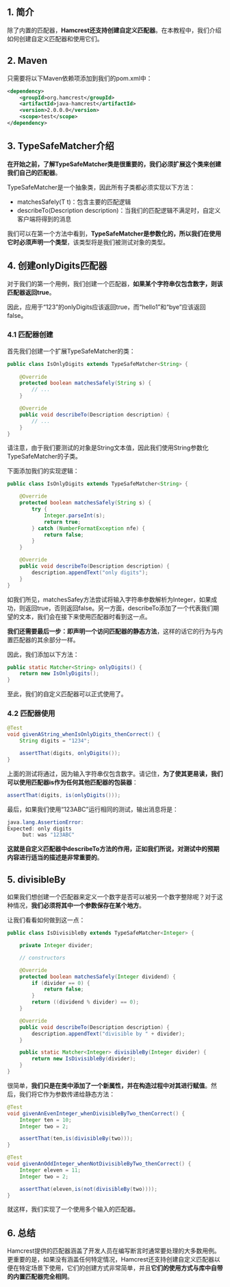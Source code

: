 ## 1. 简介

除了内置的匹配器，**Hamcrest还支持创建自定义匹配器**。在本教程中，我们介绍如何创建自定义匹配器和使用它们。

## 2. Maven

只需要将以下Maven依赖项添加到我们的pom.xml中：

```xml
<dependency>
    <groupId>org.hamcrest</groupId>
    <artifactId>java-hamcrest</artifactId>
    <version>2.0.0.0</version>
    <scope>test</scope>
</dependency>
```

## 3. TypeSafeMatcher介绍

**在开始之前，了解TypeSafeMatcher类是很重要的，我们必须扩展这个类来创建我们自己的匹配器**。

TypeSafeMatcher是一个抽象类，因此所有子类都必须实现以下方法：

-   matchesSafely(T t)：包含主要的匹配逻辑
-   describeTo(Description description)：当我们的匹配逻辑不满足时，自定义客户端将得到的消息

我们可以在第一个方法中看到，**TypeSafeMatcher是参数化的，所以我们在使用它时必须声明一个类型**，该类型将是我们被测试对象的类型。

## 4. 创建onlyDigits匹配器

对于我们的第一个用例，我们创建一个匹配器，**如果某个字符串仅包含数字，则该匹配器返回true**。

因此，应用于“123”的onlyDigits应该返回true，而“hello1”和“bye”应该返回false。

### 4.1 匹配器创建

首先我们创建一个扩展TypeSafeMatcher的类：

```java
public class IsOnlyDigits extends TypeSafeMatcher<String> {
   
    @Override
    protected boolean matchesSafely(String s) {
        // ...
    }

    @Override
    public void describeTo(Description description) {
        // ...
    }
}
```

请注意，由于我们要测试的对象是String文本值，因此我们使用String参数化TypeSafeMatcher的子类。

下面添加我们的实现逻辑：

```java
public class IsOnlyDigits extends TypeSafeMatcher<String> {

	@Override
	protected boolean matchesSafely(String s) {
		try {
			Integer.parseInt(s);
			return true;
		} catch (NumberFormatException nfe) {
			return false;
		}
	}

	@Override
	public void describeTo(Description description) {
		description.appendText("only digits");
	}
}
```

如我们所见，matchesSafey方法尝试将输入字符串参数解析为Integer，如果成功，则返回true，否则返回false。另一方面，describeTo添加了一个代表我们期望的文本，我们会在接下来使用匹配器时看到这一点。

**我们还需要最后一步：即声明一个访问匹配器的静态方法**，这样的话它的行为与内置匹配器的其余部分一样。

因此，我们添加以下方法：

```java
public static Matcher<String> onlyDigits() {
    return new IsOnlyDigits();
}
```

至此，我们的自定义匹配器可以正式使用了。

### 4.2 匹配器使用

```java
@Test
void givenAString_whenIsOnlyDigits_thenCorrect() {
    String digits = "1234";

    assertThat(digits, onlyDigits());
}
```

上面的测试将通过，因为输入字符串仅包含数字。请记住，**为了使其更易读，我们可以使用匹配器is作为任何其他匹配器的包装器**：

```java
assertThat(digits, is(onlyDigits()));
```

最后，如果我们使用“123ABC”运行相同的测试，输出消息将是：

```powershell
java.lang.AssertionError: 
Expected: only digits
     but: was "123ABC"
```

**这就是自定义匹配器中describeTo方法的作用，正如我们所说，对测试中的预期内容进行适当的描述是非常重要的**。

## 5. divisibleBy

如果我们想创建一个匹配器来定义一个数字是否可以被另一个数字整除呢？对于这种情况，**我们必须将其中一个参数保存在某个地方**。

让我们看看如何做到这一点：

```java
public class IsDivisibleBy extends TypeSafeMatcher<Integer> {

    private Integer divider;

    // constructors

    @Override
    protected boolean matchesSafely(Integer dividend) {
        if (divider == 0) {
            return false;
        }
        return ((dividend % divider) == 0);
    }

    @Override
    public void describeTo(Description description) {
        description.appendText("divisible by " + divider);
    }

    public static Matcher<Integer> divisibleBy(Integer divider) {
        return new IsDivisibleBy(divider);
    }
}
```

很简单，**我们只是在类中添加了一个新属性，并在构造过程中对其进行赋值**。然后，我们将它作为参数传递给静态方法：

```java
@Test
void givenAnEvenInteger_whenDivisibleByTwo_thenCorrect() {
    Integer ten = 10;
    Integer two = 2;

    assertThat(ten,is(divisibleBy(two)));
}

@Test
void givenAnOddInteger_whenNotDivisibleByTwo_thenCorrect() {
    Integer eleven = 11;
    Integer two = 2;

    assertThat(eleven,is(not(divisibleBy(two))));
}
```

就这样，我们实现了一个使用多个输入的匹配器。

## 6. 总结

Hamcrest提供的匹配器涵盖了开发人员在编写断言时通常要处理的大多数用例。更重要的是，如果没有涵盖任何特定情况，Hamcrest还支持创建自定义匹配器以便在特定场景下使用，它们的创建方式非常简单，并且**它们的使用方式与库中自带的内置匹配器完全相同**。
